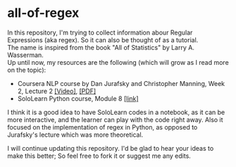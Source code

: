 # all-of-regex
In this repository, I'm trying to collect information abour Regular Expressions (aka regex). So it can also be thought of as a tutorial.<br>
The name is inspired from the book "All of Statistics" by Larry A. Wasserman. <br>
Up until now, my resources are the following (which will grow as I read more on the topic):
* Coursera NLP course by Dan Jurafsky and Christopher Manning, Week 2, Lecture 2 [[Video]](https://www.youtube.com/watch?v=EyzTQ0OKeNw), [[PDF]](https://web.stanford.edu/~jurafsky/slp3/slides/2_TextProc.pdf)
* SoloLearn Python course, Module 8 [[link]](https://www.sololearn.com/Course/Python/)

I think it is a good idea to have SoloLearn codes in a notebook, as it can be more interactive, and the learner can play with the code right away. Also it focused on the implementation of regex in Python, as opposed to Jurafsky's lecture which was more theoretical.

I will continue updating this repository. I'd be glad to hear your ideas to make this better; So feel free to fork it or suggest me any edits.

